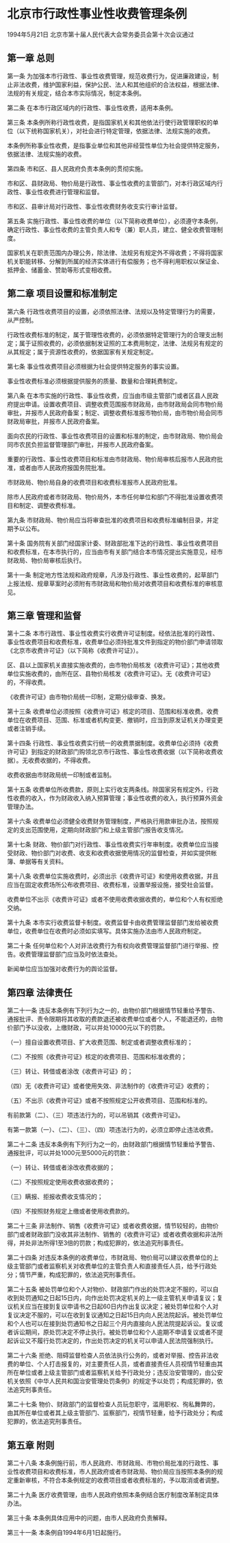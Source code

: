 # 北京市行政性事业性收费管理条例

1994年5月21日 北京市第十届人民代表大会常务委员会第十次会议通过



## 第一章  总则

第一条 为加强本市行政性、事业性收费管理，规范收费行为，促进廉政建设，制止非法收费，维护国家利益，保护公民、法人和其他组织的合法权益，根据法律、法规的有关规定，结合本市实际情况，制定本条例。

第二条 在本市行政区域内的行政性、事业性收费，适用本条例。

第三条 本条例所称行政性收费，是指国家机关和其他依法行使行政管理职权的单位（以下统称国家机关），对社会进行特定管理，依据法律、法规实施的收费。

本条例所称事业性收费，是指事业单位和其他非经营性单位为社会提供特定服务，依据法律、法规实施的收费。

第四条 市和区、县人民政府负责本条例的贯彻实施。

市和区、县财政局、物价局是行政性、事业性收费的主管部门，对本行政区域内行政性、事业性收费进行管理和监督。

市和区、县审计局对行政性、事业性收费财务收支实行审计监督。

第五条 实施行政性、事业性收费的单位（以下简称收费单位），必须遵守本条例，确定行政性、事业性收费的主管负责人和专（兼）职人员，建立、健全收费管理制度。

国家机关在职责范围内办理公务，除法律、法规另有规定外不得收费；不得将国家机关职能转移、分解到所属的经济实体进行有偿服务；也不得利用职权以保证金、抵押金、储蓄金、赞助等形式变相收费。

## 第二章  项目设置和标准制定

第六条 行政性收费项目的设置，必须依照法律、法规以及特定管理行为的需要，从严控制。

行政性收费标准的制定，属于管理性收费的，必须依据特定管理行为的合理支出制定；属于证照收费的，必须依据制发证照的工本费用制定，法律、法规另有规定的从其规定；属于资源性收费的，依据国家有关规定制定。

第七条 事业性收费项目必须根据为社会提供特定服务的事实设置。

事业性收费标准必须根据提供服务的质量、数量和合理耗费制定。

第八条 在本市实施的行政性、事业性收费，应当由市级主管部门或者区县人民政府提出申请。设置收费项目、调整收费范围报市财政局，由市财政局会同市物价局审批，并报市人民政府备案；制定、调整收费标准报市物价局，由市物价局会同市财政局审批，并报市人民政府备案。

面向农民的行政性、事业性收费项目的设置和标准的制定，由市财政局、物价局会同市农民负担监督管理部门审批，并报市人民政府备案。

重要的行政性、事业性收费项目和标准由市财政局、物价局审核后报市人民政府批准，或者由市人民政府报国务院批准。

市财政局、物价局自身的收费项目和收费标准报市人民政府批准。

除市人民政府或者市财政局、物价局外，本市任何单位和部门不得批准设置收费项目和制定、调整收费标准。

第九条 市财政局、物价局应当将审查批准的收费项目和收费标准编制目录，并定期予以公布。

第十条 国务院有关部门经国家计委、财政部批准下达的行政性、事业性收费项目和收费标准，在本市执行的，应当由市有关部门结合本市情况提出实施意见，经市财政局、物价局审核后执行。

第十一条 制定地方性法规和政府规章，凡涉及行政性、事业性收费的，起草部门上报法规、规章草案时必须附有市财政局和物价局对收费项目和收费标准的审核意见。

## 第三章  管理和监督

第十二条 本市行政性、事业性收费实行收费许可证制度。经依法批准的行政性、事业性收费项目和收费标准，收费单位必须持批准文件到指定的物价部门申请领取《北京市收费许可证》（以下简称《收费许可证》）。

区、县以上国家机关直接实施收费的，由市物价局核发《收费许可证》；其他收费单位实施收费的，由所在区、县物价局核发《收费许可证》。无《收费许可证》的，不得收费。

《收费许可证》由市物价局统一印制，定期分级审查、换发。

第十三条 收费单位必须按照《收费许可证》核定的项目、范围和标准收费。收费单位在收费项目、范围、标准或者机构变更、撤销时，应当到原发证机关办理变更或者注销手续。

第十四条 行政性、事业性收费实行统一的收费票据制度。收费单位必须持《收费许可证》到指定的财政部门购领北京市行政性、事业性收费收据（以下简称收费收据）。无收费收据的，不得收费。

收费收据由市财政局统一印制或者监制。

第十五条 收费单位所收费款，原则上实行收支两条线。除国家另有规定外，行政性收费的收入，作为财政收入纳入预算管理；事业性收费的收入，执行预算外资金管理办法。

第十六条 收费单位必须健全收费财务管理制度，严格执行用款审批办法，按照规定的支出范围使用，定期向财政部门和上级主管部门报告收支情况。

第十七条 财政、物价部门对行政性、事业性收费实行年审制度。收费单位应当接受财政、物价部门对收费、收支和收费收据使用情况的监督检查，并如实提供帐簿、单据等有关资料。

第十八条 收费单位实施收费时，必须出示《收费许可证》和使用收费收据，并且应当在固定收费场所公布收费项目、收费标准，设置举报设施，接受社会监督。

收费单位不出示《收费许可证》或者不使用收费收据收费的，单位和个人有权拒绝交纳。

第十九条 本市实行收费监督卡制度。收费监督卡由收费管理监督部门发给被收费单位，收费单位在收费时必须如实填写。具体实施办法由市人民政府制定。

第二十条 任何单位和个人对非法收费行为有权向收费管理监督部门进行举报、控告。收费管理监督部门应当及时依法查处。

新闻单位应当加强对收费行为的舆论监督。

## 第四章  法律责任

第二十一条 违反本条例有下列行为之一的，由物价部门根据情节轻重给予警告、通报批评、责令限期将其收取的费款退还被收费单位或者个人，不能退还的，由物价部门予以没收，上缴财政，可以并处10000元以下的罚款。

（一）擅自设置收费项目、扩大收费范围、制定或者调整收费标准的；

（二）不按照《收费许可证》核定的收费项目、范围和标准收费的；

（三）转让、转借或者涂改《收费许可证》的；

（四）无《收费许可证》或者使用失效、非法制作的《收费许可证》收费的；

（五）不出示《收费许可证》或者不按照规定公开收费项目、范围和标准的。

有前款第（二）、（三）项违法行为的，可以吊销其《收费许可证》。

有第一款第（一）、（二）、（三）、（四）项违法行为的，必须立即停止违法收费。

第二十二条 违反本条例有下列行为之一的，由财政部门根据情节轻重给予警告、通报批评，可以并处1000元至5000元的罚款：

（一）转让、转借或者涂改收费收据的；

（二）不按照规定使用收费收据收费的；

（三）瞒报、拒报收费收支情况的；

（四）不按照财务规定上缴或者使用收费款的。

第二十三条 非法制作、销售《收费许可证》或者收费收据，情节较轻的，由物价部门或者财政部门没收其非法制作、销售的《收费许可证》或者收费收据和非法所得，并处非法所得1至3倍的罚款；构成犯罪的，依法追究刑事责任。

第二十四条 对违反本条例的收费单位，市财政局、物价局可以建议收费单位的上级主管部门或者监察机关对收费单位的主管负责人和直接责任人员，给予行政处分；情节严重，构成犯罪的，依法追究刑事责任。

第二十五条 被处罚单位和个人对物价、财政部门作出的处罚决定不服的，可以自收到处罚通知之日起15日内，向作出处罚决定机关的上一级主管机关申请复议；复议机关应当在接到复议申请书之日起60日内作出复议决定；被处罚单位和个人对复议决定不服的，可以在收到复议通知之日起15日内向人民法院起诉。被处罚单位和个人也可以在接到处罚通知书之日起三个月内直接向人民法院提起诉讼。复议或者诉讼期间，原处罚决定不停止执行。被处罚单位和个人逾期不申请复议或者不提起诉讼又不履行处罚决定的，作出处罚决定的机关可以申请人民法院强制执行。

第二十六条 拒绝、阻碍监督检查人员依法执行公务的，或者对举报、控告非法收费的单位、个人打击报复的，对主要责任人员，或者直接责任人员视情节轻重由其所在单位或者上级主管部门或者监察机关给予行政处分；违反治安管理的，由公安机关依照《中华人民共和国治安管理处罚条例》的规定予以处罚；构成犯罪的，依法追究刑事责任。

第二十七条 物价、财政部门的监督检查人员玩忽职守，滥用职权、徇私舞弊的，由其所在单位或者其上级主管部门、监察部门，视情节轻重，给予行政处分；构成犯罪的，依法追究刑事责任。

## 第五章  附则

第二十八条 本条例施行前，市人民政府、市财政局、市物价局批准的行政性、事业性收费项目和收费标准，市人民政府或者市财政局、物价局应当按照本条例的规定重新审核，不符合本条例规定的收费项目或者收费标准的，予以取消或者调整。

第二十九条 医疗收费管理，由市人民政府依照本条例结合医疗制度改革制定具体办法。

第三十条 本条例具体应用中的问题，由市人民政府负责解释。

第三十一条 本条例自1994年6月1日起施行。